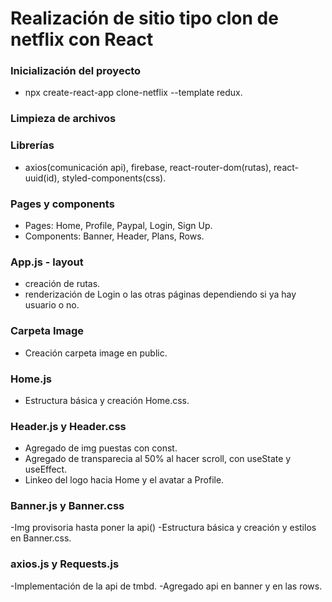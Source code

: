 # Realización de sitio tipo clon de netflix con React

### Inicialización del proyecto

- npx create-react-app clone-netflix --template redux.

### Limpieza de archivos

### Librerías

- axios(comunicación api), firebase, react-router-dom(rutas), react-uuid(id), styled-components(css).

### Pages y components

- Pages: Home, Profile, Paypal, Login, Sign Up.
- Components: Banner, Header, Plans, Rows.

### App.js - layout

- creación de rutas.
- renderización de Login o las otras páginas dependiendo si ya hay usuario o no.

### Carpeta Image

- Creación carpeta image en public.

### Home.js

- Estructura básica y creación Home.css.

### Header.js y Header.css

- Agregado de img puestas con const.
- Agregado de transparecia al 50% al hacer scroll, con useState y useEffect.
- Linkeo del logo hacia Home y el avatar a Profile.

### Banner.js y Banner.css

-Img provisoria hasta poner la api()
-Estructura básica y creación y estilos en Banner.css.

### axios.js y Requests.js

-Implementación de la api de tmbd.
-Agregado api en banner y en las rows.